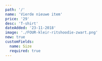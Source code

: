 ```yaml
---
path: '/'
name: 'Vierde nieuwe item'
price: '29'
desc: 'T-shirt'
dateAdded: '23-11-2018'
image: './FOUR-kleir-ritshoodie-zwart.png'
new: true
customFields:
  name: Size
  required: true
---
```

